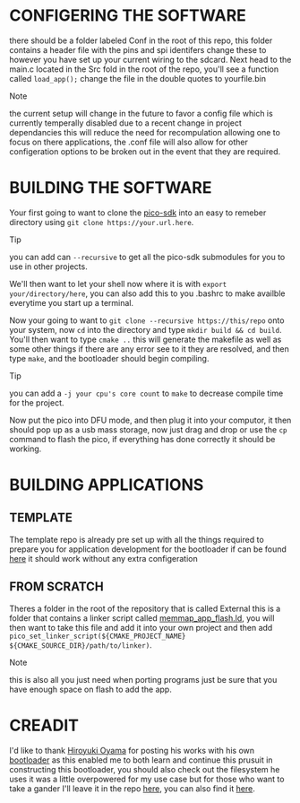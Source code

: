 # CONFIGERING THE SOFTWARE

there should be a folder labeled Conf in the root of this repo, this folder contains a header file with the pins
and spi identifers change these to however you have set up your current wiring to the sdcard. Next head to the main.c
located in the Src fold in the root of the repo, you'll see a function called `load_app();` change the file in the double quotes
to yourfile.bin

> [!NOTE]
> the current setup will change in the future to favor a config file which is currently temperally disabled due to a recent
> change in project dependancies this will reduce the need for recompulation allowing one to focus on there applications,
> the .conf file will also allow for other configeration options to be broken out in the event that they are required.

# BUILDING THE SOFTWARE

Your first going to want to clone the [pico-sdk](https://github.com/raspberrypi/pico-sdk.git) into an easy to remeber directory
using `git clone https://your.url.here`.

> [!TIP]
> you can add can `--recursive` to get all the pico-sdk submodules for you to use in other projects.

We'll then want to let your shell now where it is with `export your/directory/here`, you can also add this to you
.bashrc to make availble everytime you start up a terminal.

Now your going to want to `git clone --recursive https://this/repo` onto your system, now `cd` into the directory
and type `mkdir build && cd build`. You'll then want to type `cmake ..` this will generate the makefile as well as some
other things if there are any error see to it they are resolved, and then type `make`, and the bootloader should begin compiling.

> [!TIP]
> you can add a `-j your cpu's core count` to `make` to decrease compile time for the project.

Now put the pico into DFU mode, and then plug it into your computor, it then should pop up as a usb mass storage,
now just drag and drop or use the `cp` command to flash the pico, if everything has done correctly it should be working.

# BUILDING APPLICATIONS

## TEMPLATE

The template repo is already pre set up with all the things required to prepare you for application development
for the bootloader if can be found [here](https://github.com/EPTONE/PicoBoot-AppTemplate.git) it should work
without any extra configeration

## FROM SCRATCH

Theres a folder in the root of the repository that is called External this is a folder that contains a linker script
called [memmap_app_flash.ld](External/memmap_app_flash.ld), you will then want to take this file and add it into your own
project and then add `pico_set_linker_script(${CMAKE_PROJECT_NAME} ${CMAKE_SOURCE_DIR}/path/to/linker)`.

> [!NOTE]
> this is also all you just need when porting programs just be sure that you have enough space on flash to add the app.

# CREADIT

I'd like to thank [Hiroyuki Oyama](https://github.com/oyama) for posting his works with his own [bootloader](https://github.com/oyama/pico-sdcard-boot.git)
as this enabled me to both learn and continue this prusuit in constructing this bootloader, you should also check out the filesystem he uses it was a little
overpowered for my use case but for those who want to take a gander I'll leave it in the repo [here](Deps/pico-vfs), you can also find it [here](https://github.com/oyama/pico-vfs.git).
